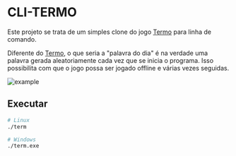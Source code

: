 # CLI-TERMO

Este projeto se trata de um simples clone do jogo [Termo](https://term.ooo) para linha de comando. 

Diferente do [Termo](https://term.ooo), o que seria a "palavra do dia" é na verdade uma palavra gerada aleatoriamente cada vez que se inicia o programa. Isso possibilita com que o jogo possa ser jogado offline e várias vezes seguidas.

![example](https://i.imgur.com/Ox06jHp.gif)

## Executar

```bash
# Linux
./term

# Windows
./term.exe
```
